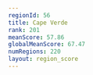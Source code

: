```yaml
---
regionId: 56
title: Cape Verde
rank: 201
meanScore: 57.86
globalMeanScore: 67.47
numRegions: 220
layout: region_score
---
```

